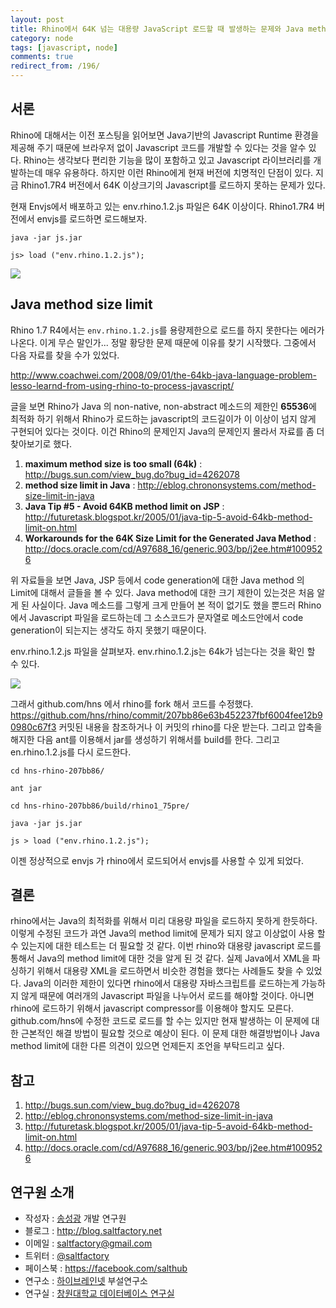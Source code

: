 ```yaml
---
layout: post
title: Rhino에서 64K 넘는 대용량 JavaScript 로드할 때 발생하는 문제와 Java method size limit
category: node
tags: [javascript, node]
comments: true
redirect_from: /196/
---
```


## 서론

Rhino에 대해서는 이전 포스팅을 읽어보면 Java기반의 Javascript Runtime 환경을 제공해 주기 때문에 브라우저 없이 Javascript 코드를 개발할 수 있다는 것을 알수 있다. Rhino는 생각보다 편리한 기능을 많이 포함하고 있고 Javascript 라이브러리를 개발하는데 매우 유용하다. 하지만 이런 Rhino에게 현재 버전에 치명적인 단점이 있다. 지금 Rhino1.7R4 버전에서 64K 이상크기의 Javascript를 로드하지 못하는 문제가 있다.

<!--more-->

현재 Envjs에서 배포하고 있는 env.rhino.1.2.js 파일은 64K 이상이다. Rhino1.7R4 버전에서 envjs를 로드하면 로드해보자.

```
java -jar js.jar
```
```
js> load ("env.rhino.1.2.js");
```

![](http://cfile25.uf.tistory.com/image/175D37385062F1521B891F)

## Java method size limit

Rhino 1.7 R4에서는 `env.rhino.1.2.js`를 용량제한으로 로드를 하지 못한다는 에러가 나온다. 이게 무슨 말인가... 정말 황당한 문제 때문에 이유를 찾기 시작했다. 그중에서 다음 자료를 찾을 수가 있었다.

http://www.coachwei.com/2008/09/01/the-64kb-java-language-problem-lesso-learnd-from-using-rhino-to-process-javascript/

글을 보면 Rhino가 Java 의 non-native, non-abstract 메소드의 제한인 **65536**에 최적화 하기 위해서 Rhino가 로드하는 javascript의 코드길이가 이 이상이 넘지 않게 구현되어 있다는 것이다. 이건 Rhino의 문제인지 Java의 문제인지 몰라서 자료를 좀 더 찾아보기로 했다.

1. **maximum method size is too small (64k)** : http://bugs.sun.com/view_bug.do?bug_id=4262078
2. **method size limit in Java** : http://eblog.chrononsystems.com/method-size-limit-in-java
3. **Java Tip \#5 - Avoid 64KB method limit on JSP** : http://futuretask.blogspot.kr/2005/01/java-tip-5-avoid-64kb-method-limit-on.html
4. **Workarounds for the 64K Size Limit for the Generated Java Method** : http://docs.oracle.com/cd/A97688_16/generic.903/bp/j2ee.htm#1009526

위 자료들을 보면 Java, JSP 등에서 code generation에 대한 Java method 의 Limit에 대해서 글들을 볼 수 있다. Java method에 대한 크기 제한이 있는것은 처음 알게 된 사실이다. Java 메소드를 그렇게 크게 만들어 본 적이 없기도 했을 뿐드러 Rhino에서 Javascript 파일을 로드하는데 그 소스코드가 문자열로 메소드안에서 code generation이 되는지는 생각도 하지 못했기 때문이다.

env.rhino.1.2.js 파일을 살펴보자. env.rhino.1.2.js는 64k가 넘는다는 것을 확인 할 수 있다.

![](http://cfile23.uf.tistory.com/image/1864CF3D5063BB4317A472)

그래서 github.com/hns 에서 rhino를 fork 해서 코드를 수정했다. https://github.com/hns/rhino/commit/207bb86e63b452237fbf6004fee12b90980c67f3 커밋된 내용을 참조하거나 이 커밋의 rhino를 다운 받는다. 그리고 압축을 해지한 다음 ant를 이용해서 jar를 생성하기 위해서를 build를 한다. 그리고 en.rhino.1.2.js를 다시 로드한다.

```
cd hns-rhino-207bb86/
```
```
ant jar
```
```
cd hns-rhino-207bb86/build/rhino1_75pre/
```
```
java -jar js.jar
```
```
js > load ("env.rhino.1.2.js");
```

이젠 정상적으로 envjs 가 rhino에서 로드되어서 envjs를 사용할 수 있게 되었다.

## 결론

rhino에서는 Java의 최적화를 위해서 미리 대용량 파일을 로드하지 못하게 한듯하다. 이렇게 수정된 코드가 과연 Java의 method limit에 문제가 되지 않고 이상없이 사용 할 수 있는지에 대한 테스트는 더 필요할 것 같다. 이번 rhino와 대용량 javascript 로드를 통해서 Java의 method limit에 대한 것을 알게 된 것 같다. 실제 Java에서 XML을 파싱하기 위해서 대용량 XML을 로드하면서 비슷한 경험을 했다는 사례들도 찾을 수 있었다. Java의 이러한 제한이 있다면 rhino에서 대용량 자바스크립트를 로드하는게 가능하지 않게 때문에 여러개의 Javascript 파일을 나누어서 로드를 해야할 것이다. 아니면 rhino에 로드하기 위해서 javascript compressor를 이용해야 할지도 모른다. github.com/hns에 수정한 코드로 로드를 할 수는 있지만 현재 발생하는 이 문제에 대한 근본적인 해결 방법이 필요할 것으로 예상이 된다. 이 문제 대한 해결방법이나 Java method limit에 대한 다른 의견이 있으면 언제든지 조언을 부탁드리고 싶다.

## 참고

1. http://bugs.sun.com/view_bug.do?bug_id=4262078
2. http://eblog.chrononsystems.com/method-size-limit-in-java
3. http://futuretask.blogspot.kr/2005/01/java-tip-5-avoid-64kb-method-limit-on.html
4. http://docs.oracle.com/cd/A97688_16/generic.903/bp/j2ee.htm#1009526


## 연구원 소개

* 작성자 : [송성광](http://about.me/saltfactory) 개발 연구원
* 블로그 : http://blog.saltfactory.net
* 이메일 : [saltfactory@gmail.com](mailto:saltfactory@gmail.com)
* 트위터 : [@saltfactory](https://twitter.com/saltfactory)
* 페이스북 : https://facebook.com/salthub
* 연구소 : [하이브레인넷](http://www.hibrain.net) 부설연구소
* 연구실 : [창원대학교 데이터베이스 연구실](http://dblab.changwon.ac.kr)

